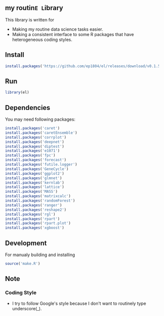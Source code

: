 ## my routin`E L`ibrary

This library is written for

 - Making my routine data science tasks easier.
 - Making a consistent interface to some R packages that have heterogeneous coding styles.

## Install

```r
install.packages('https://github.com/ep1804/el/releases/download/v0.1.5/el_0.1.5.tar.gz', repos = NULL, dependencies=TRUE, INSTALL_opts = c('--no-lock'))
```

## Run

```r
library(el)
```

## Dependencies

You may need following packages:

```r
install.packages('caret')
install.packages('caretEnsemble')
install.packages('corrplot')
install.packages('deepnet')
install.packages('diptest')
install.packages('e1071')
install.packages('fpc')
install.packages('forecast')
install.packages('futile.logger')
install.packages('GeneCycle')
install.packages('ggplot2')
install.packages('glmnet')
install.packages('kernlab')
install.packages('lattice')
install.packages('MASS')
install.packages('matrixcalc')
install.packages('randomForest')
install.packages('ranger')
install.packages('reshape2')
install.packages('rgl')
install.packages('rpart')
install.packages('rpart.plot')
install.packages('xgboost')
```

## Development

For manualy building and installing

```r
source('make.R')
```

## Note

### Coding Style

 - I try to follow Google's style because I don't want to routinely type underscore(_).
